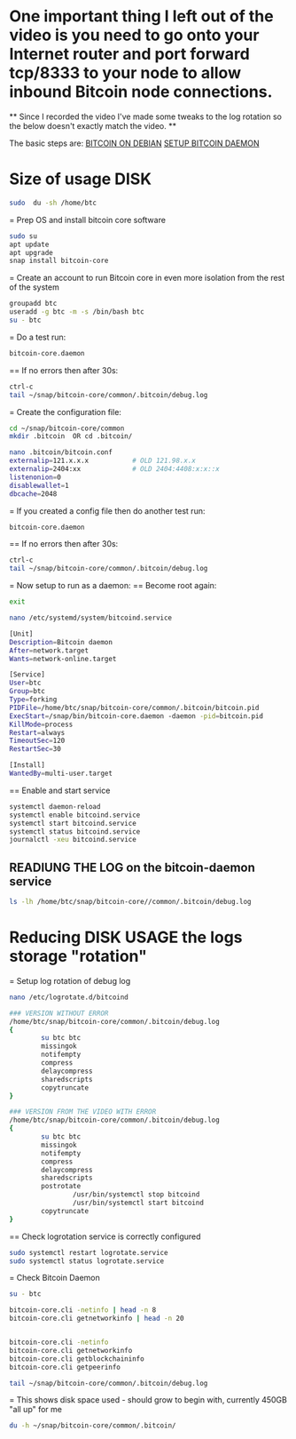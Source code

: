 
# One important thing I left out of the video is you need to go onto your Internet router and port forward tcp/8333 to your node to allow inbound Bitcoin node connections.

** Since I recorded the video I've made some tweaks to the log rotation so the below doesn't exactly match the video. **

The basic steps are:
[BITCOIN ON DEBIAN](https://snapcraft.io/install/bitcoin-core/debian)
[SETUP BITCOIN DAEMON](https://www.youtube.com/watch?v=vst25Q9i9mc)

# Size of usage DISK
```bash
sudo  du -sh /home/btc
```


= Prep OS and install bitcoin core software
```bash
sudo su
apt update
apt upgrade
snap install bitcoin-core
```

= Create an account to run Bitcoin core in even more isolation from the rest of the system
```bash
groupadd btc
useradd -g btc -m -s /bin/bash btc
su - btc
```

= Do a test run:
```bash
bitcoin-core.daemon
```
== If no errors then after 30s:
```bash
ctrl-c
tail ~/snap/bitcoin-core/common/.bitcoin/debug.log 
```
= Create the configuration file:
```bash
cd ~/snap/bitcoin-core/common
mkdir .bitcoin  OR cd .bitcoin/

nano .bitcoin/bitcoin.conf
externalip=121.x.x.x           # OLD 121.98.x.x
externalip=2404:xx             # OLD 2404:4408:x:x::x
listenonion=0
disablewallet=1
dbcache=2048
```

= If you created a config file then do another test run:
```bash
bitcoin-core.daemon
```
== If no errors then after 30s:
```bash
ctrl-c
tail ~/snap/bitcoin-core/common/.bitcoin/debug.log 
```

= Now setup to run as a daemon:
== Become root again:
```bash
exit

nano /etc/systemd/system/bitcoind.service

[Unit]
Description=Bitcoin daemon
After=network.target
Wants=network-online.target

[Service]
User=btc
Group=btc
Type=forking
PIDFile=/home/btc/snap/bitcoin-core/common/.bitcoin/bitcoin.pid
ExecStart=/snap/bin/bitcoin-core.daemon -daemon -pid=bitcoin.pid
KillMode=process
Restart=always
TimeoutSec=120
RestartSec=30

[Install]
WantedBy=multi-user.target
```

== Enable and start service
```bash
systemctl daemon-reload
systemctl enable bitcoind.service
systemctl start bitcoind.service
systemctl status bitcoind.service
journalctl -xeu bitcoind.service
```

## READIUNG THE LOG on the bitcoin-daemon service
```bash
ls -lh /home/btc/snap/bitcoin-core//common/.bitcoin/debug.log
```

# Reducing DISK USAGE the logs storage "rotation"

= Setup log rotation of debug log
```bash
nano /etc/logrotate.d/bitcoind

### VERSION WITHOUT ERROR
/home/btc/snap/bitcoin-core/common/.bitcoin/debug.log
{
        su btc btc
        missingok
        notifempty
        compress
        delaycompress
        sharedscripts
        copytruncate
}

### VERSION FROM THE VIDEO WITH ERROR
/home/btc/snap/bitcoin-core/common/.bitcoin/debug.log
{
        su btc btc
        missingok
        notifempty
        compress
        delaycompress
        sharedscripts
        postrotate
                /usr/bin/systemctl stop bitcoind
                /usr/bin/systemctl start bitcoind
        copytruncate
}

```

== Check logrotation service is correctly configured
```bash
sudo systemctl restart logrotate.service
sudo systemctl status logrotate.service
```


= Check Bitcoin Daemon
```bash
su - btc

bitcoin-core.cli -netinfo | head -n 8 
bitcoin-core.cli getnetworkinfo | head -n 20


bitcoin-core.cli -netinfo 
bitcoin-core.cli getnetworkinfo
bitcoin-core.cli getblockchaininfo
bitcoin-core.cli getpeerinfo

tail ~/snap/bitcoin-core/common/.bitcoin/debug.log 
```

= This shows disk space used - should grow to begin with, currently 450GB "all up" for me
```bash
du -h ~/snap/bitcoin-core/common/.bitcoin/
```
